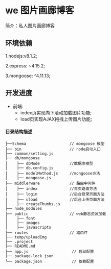  # we 图片画廊博客

简介：私人图片画廊博客

## 环境依赖
1.nodejs:v8.1.2;  

2.express: ~4.15.2;  

3.mongoose: ^4.11.13;

## 开发进度  

*  前端:  
     * index页实现向下滚动加载图片功能;
     * load页实现AJAX拖拽上传图片功能;

#### 目录结构描述
```
├──Schema                   // mongoose 模型
├── bin                     // node启动入口
├── common/setting.js       
├── db/mongoose
│    ├── dbMode             //数据库模型
│    ├── db.config.js       
│    ├── modelMethod.js     //mongoose方法
│    ├── mongoose.js
├── middlerware             // 路由中间件
│    ├── index              //首页路由方法
│    ├── login              //后台登录页面方法
│    ├── uload              //后台上传页面方法
│    ├── createThumbs.js
├── node_modules
├── public                  // web静态资源加载
│    ├── font
│    ├── images
│    ├── javascripts	       
├── routes                  // 路由件
├── temp/uploadImg          
├── .project                    
├── README.md
├── app.js                   // 启动配置
├── package-lock.json
└── package.json             // 依赖配置
```
